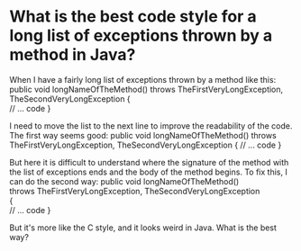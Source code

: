 
# What is the best code style for a long list of exceptions thrown by a method in Java?

When I have a fairly long list of exceptions thrown by a method like this:
public void longNameOfTheMethod() throws TheFirstVeryLongException, TheSecondVeryLongException {    
    // ... code 
} 

I need to move the list to the next line to improve the readability of the code.
The first way seems good:
public void longNameOfTheMethod()
    throws TheFirstVeryLongException, TheSecondVeryLongException {
    // ... code
}

But here it is difficult to understand where the signature of the method with the list of exceptions ends and the body of the method begins. To fix this, I can do the second way:
public void longNameOfTheMethod()  
    throws TheFirstVeryLongException, TheSecondVeryLongException  
{  
    // ... code
}

But it's more like the C style, and it looks weird in Java.
What is the best way?

        